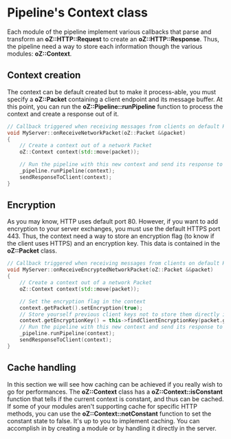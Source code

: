 # Pipeline's Context class
Each module of the pipeline implement various callbacks that parse and transform an **oZ::HTTP::Request** to create an **oZ::HTTP::Response**.
Thus, the pipeline need a way to store each information though the various modules: **oZ::Context**.

## Context creation
The context can be default created but to make it process-able, you must specify a **oZ::Packet** containing a client endpoint and its message buffer.
At this point, you can run the **oZ::Pipeline::runPipeline** function to process the context and create a response out of it.
```C++
// Callback triggered when receiving messages from clients on default HTTP port
void MyServer::onReceiveNetworkPacket(oZ::Packet &&packet)
{
	// Create a context out of a network Packet
	oZ::Context context(std::move(packet));

	// Run the pipeline with this new context and send its response to the client
	_pipeline.runPipeline(context);
	sendResponseToClient(context);
}
```

## Encryption
As you may know, HTTP uses default port 80. However, if you want to add encryption to your server exchanges, you must use the default HTTPS port 443.
Thus, the context need a way to store an encryption flag (to know if the client uses HTTPS) and an encryption key. This data is contained in the **oZ::Packet** class.

```C++
// Callback triggered when receiving messages from clients on default HTTPS port
void MyServer::onReceiveEncryptedNetworkPacket(oZ::Packet &&packet)
{
	// Create a context out of a network Packet
	oZ::Context context(std::move(packet));

	// Set the encryption flag in the context
	context.getPacket().setEncryption(true);
	// Store yourself previous client keys not to store them directly in your encryption module !
	context.getEncryptionKey() = this->findClientEncryptionKey(packet.getEndpoint());
	// Run the pipeline with this new context and send its response to the client
	_pipeline.runPipeline(context);
	sendResponseToClient(context);
}
```

## Cache handling
In this section we will see how caching can be achieved if you really wish to go for performances.
The **oZ::Context** class has a **oZ::Context::isConstant** function that tells if the current context is constant, and thus can be cached.
If some of your modules aren't supporting cache for specific HTTP methods, you can use the **oZ::Context::notConstant** function to set the constant state to false.
It's up to you to implement caching. You can accomplish in by creating a module or by handling it directly in the server.